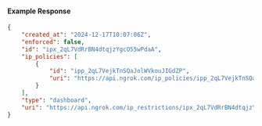 <!-- Code generated for API Clients. DO NOT EDIT. -->

#### Example Response

```json
{
	"created_at": "2024-12-17T10:07:06Z",
	"enforced": false,
	"id": "ipx_2qL7VdRrBN4dtqjzYgcO55wPdaA",
	"ip_policies": [
		{
			"id": "ipp_2qL7VejkTnSQaJolWVkouJIGdZP",
			"uri": "https://api.ngrok.com/ip_policies/ipp_2qL7VejkTnSQaJolWVkouJIGdZP"
		}
	],
	"type": "dashboard",
	"uri": "https://api.ngrok.com/ip_restrictions/ipx_2qL7VdRrBN4dtqjzYgcO55wPdaA"
}
```
